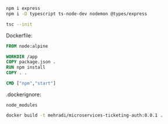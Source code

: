 
```sh
npm i express
npm i -D typescript ts-node-dev nodemon @types/express

tsc --init
```
Dockerfile:
```dockerfile
FROM node:alpine

WORKDIR /app
COPY package.json .
RUN npm install
COPY . .

CMD ["npm","start"]
```

.dockerignore:
```
node_modules
```

```sh
docker build -t mehradi/microservices-ticketing-auth:0.0.1 .
```